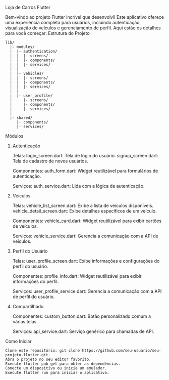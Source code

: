 Loja de Carros Flutter

Bem-vindo ao projeto Flutter incrível que desenvolvi! Este aplicativo oferece uma experiência completa para usuários, incluindo autenticação, visualização de veículos e gerenciamento de perfil. Aqui estão os detalhes para você começar:
Estrutura do Projeto

    lib/
      |- modules/
      |  |- authentication/
      |  |  |- screens/
      |  |  |- components/
      |  |  |- services/
      |  |
      |  |- vehicles/
      |  |  |- screens/
      |  |  |- components/
      |  |  |- services/
      |  |
      |  |- user_profile/
      |     |- screens/
      |     |- components/
      |     |- services/
      |
      |- shared/
         |- components/
         |- services/

Módulos
1. Autenticação

    Telas:
        login_screen.dart: Tela de login do usuário.
        signup_screen.dart: Tela de cadastro de novos usuários.

    Componentes:
        auth_form.dart: Widget reutilizável para formulários de autenticação.

    Serviços:
        auth_service.dart: Lida com a lógica de autenticação.

2. Veículos

    Telas:
        vehicle_list_screen.dart: Exibe a lista de veículos disponíveis.
        vehicle_detail_screen.dart: Exibe detalhes específicos de um veículo.

    Componentes:
        vehicle_card.dart: Widget reutilizável para exibir cartões de veículos.

    Serviços:
        vehicle_service.dart: Gerencia a comunicação com a API de veículos.

3. Perfil do Usuário

    Telas:
        user_profile_screen.dart: Exibe informações e configurações do perfil do usuário.

    Componentes:
        profile_info.dart: Widget reutilizável para exibir informações do perfil.

    Serviços:
        user_profile_service.dart: Gerencia a comunicação com a API de perfil do usuário.

4. Compartilhado

    Componentes:
        custom_button.dart: Botão personalizado comum a várias telas.

    Serviços:
        api_service.dart: Serviço genérico para chamadas de API.

Como Iniciar

    Clone este repositório: git clone https://github.com/seu-usuario/seu-projeto-flutter.git.
    Abra o projeto no seu editor favorito.
    Execute flutter pub get para obter as dependências.
    Conecte um dispositivo ou inicie um emulador.
    Execute flutter run para iniciar o aplicativo.
